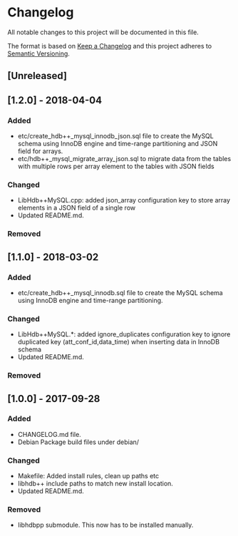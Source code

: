 # Changelog

All notable changes to this project will be documented in this file.

The format is based on [Keep a Changelog](http://keepachangelog.com/en/1.0.0/)
and this project adheres to [Semantic Versioning](http://semver.org/spec/v2.0.0.html).

## [Unreleased]

## [1.2.0] - 2018-04-04

### Added

* etc/create_hdb++_mysql_innodb_json.sql file to create the MySQL schema using InnoDB engine and time-range partitioning and JSON field for arrays.
* etc/hdb++_mysql_migrate_array_json.sql to migrate data from the tables with multiple rows per array element to the tables with JSON fields

### Changed

* LibHdb++MySQL.cpp: added json_array configuration key to store array elements in a JSON field of a single row
* Updated README.md.

### Removed

## [1.1.0] - 2018-03-02

### Added

* etc/create_hdb++_mysql_innodb.sql file to create the MySQL schema using InnoDB engine and time-range partitioning.

### Changed

* LibHdb++MySQL.*: added ignore_duplicates configuration key to ignore duplicated key (att_conf_id,data_time) when inserting data in InnoDB schema
* Updated README.md.

### Removed


## [1.0.0] - 2017-09-28

### Added

* CHANGELOG.md file.
* Debian Package build files under debian/

### Changed

* Makefile: Added install rules, clean up paths etc
* libhdb++ include paths to match new install location.
* Updated README.md.

### Removed

* libhdbpp submodule. This now has to be installed manually.

